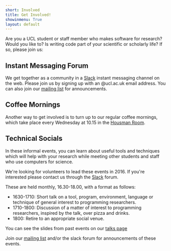 ```yaml
---
short: Involved
title: Get Involved!
showinmenu: True
layout: default
---
```


Are you a UCL student or staff member who makes software for research?
Would you like to? Is writing code part of your scientific or scholarly life?
If so, please join us:

Instant Messaging Forum
-----------------------

We get together as a community in a [Slack](https://ucl-programming-hub.slack.com/) instant messaging channel on the web.
Please join us by signing up with an @ucl.ac.uk email address. You can also join our [mailing list](https://www.mailinglists.ucl.ac.uk/mailman/listinfo/research-programming) for announcements.

Coffee Mornings
---------------

Another way to get involved is to turn up to our regular coffee mornings,
which take place every Wednesday at 10.15 in the [Housman Room](http://www.ucl.ac.uk/maps/housman-room).

Technical Socials
-----------------

In these informal events, you can learn about useful tools and techniques which will help with your research
while meeting other students and staff who use computers for science.

We're looking for volunteers to lead these events in 2016.
If you're interested please contact us through the [Slack](https://ucl-programming-hub.slack.com/)
forum.

These are held monthly, 16.30-18.00, with a format as follows:

* 1630-1710: Short talk on a tool, program, environment, language or technique of general interest to programming researchers.
* 1710-1800: Discussion of a matter of interest to programming researchers, inspired by the talk, over pizza and drinks.
* 1800:      Retire to an appropriate social venue.

You can see the slides from past events on our [talks page](../presentations)

Join our [mailing list](https://www.mailinglists.ucl.ac.uk/mailman/listinfo/research-programming)
and/or the slack forum for announcements of these events.
